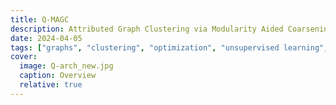 ```yaml
---
title: Q-MAGC
description: Attributed Graph Clustering via Modularity Aided Coarsening
date: 2024-04-05
tags: ["graphs", "clustering", "optimization", "unsupervised learning", "representation learning"]
cover:
  image: Q-arch_new.jpg
  caption: Overview
  relative: true
---
```

